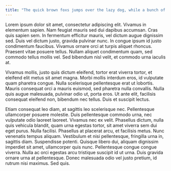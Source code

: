 ```yaml
---
title: "The quick brown foxs jumps over the lazy dog, while a bunch of boxing wizards watch"
---
```


Lorem ipsum dolor sit amet, consectetur adipiscing elit. Vivamus in elementum sapien. Nam feugiat mauris sed dui dapibus accumsan. Cras quis sapien sem. In fermentum efficitur mauris, vel dictum augue dignissim sed. Duis vel dictum justo, gravida pulvinar nunc. In congue ipsum id justo condimentum faucibus. Vivamus ornare orci at turpis aliquet rhoncus. Praesent vitae posuere tellus. Nullam aliquet condimentum quam, sed commodo tellus mollis vel. Sed bibendum nisl velit, et commodo urna iaculis at.

Vivamus mollis, justo quis dictum eleifend, tortor erat viverra tortor, et eleifend elit metus sit amet magna. Morbi mollis interdum eros, id vulputate quam pharetra congue. Nulla scelerisque pellentesque erat ut lobortis. Mauris consequat orci a mauris euismod, sed pharetra nulla convallis. Nulla quis augue malesuada, pulvinar odio ut, porta eros. Ut ante elit, facilisis consequat eleifend non, bibendum nec tellus. Duis et suscipit lectus.

Etiam consequat leo diam, at sagittis leo scelerisque nec. Pellentesque ullamcorper posuere molestie. Duis pellentesque commodo urna, nec vulputate odio laoreet laoreet. Vivamus nec ex velit. Phasellus dictum, nulla quis vehicula blandit, quam urna egestas tortor, sit amet viverra sem dui eget purus. Nulla facilisi. Phasellus at placerat arcu, et facilisis metus. Nunc venenatis tempus aliquam. Vestibulum et nisi pellentesque, fringilla urna in, sagittis diam. Suspendisse potenti. Quisque libero dui, aliquam dignissim imperdiet sit amet, ullamcorper quis nunc. Pellentesque congue congue viverra. Nulla ac orci egestas arcu tristique suscipit id ut urna. Duis gravida ornare urna at pellentesque. Donec malesuada odio vel justo pretium, id rutrum nisi maximus. Sed quis.
